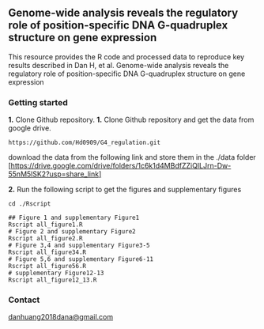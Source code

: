 Genome-wide analysis reveals the regulatory role of position-specific DNA G-quadruplex structure on gene expression
---------------------------------------------------------------------------------------
This resource provides the R code and processed data to reproduce key results described in Dan H, et al. Genome-wide analysis reveals the regulatory role of position-specific DNA G-quadruplex structure on gene expression

### Getting started
**1.** Clone Github repository. 
**1.** Clone Github repository and get the data from google drive. 
```
https://github.com/Hd0909/G4_regulation.git
```
download the data from the  following link and store them in the ./data folder
[https://drive.google.com/drive/folders/1c6k1d4MBdfZZiQILJrn-Dw-55nM5lSK2?usp=share_link]



**2.** Run the following script to get the figures and supplementary figures
```
cd ./Rscript

## Figure 1 and supplementary Figure1
Rscript all_figure1.R
# Figure 2 and supplementary Figure2
Rscript all_figure2.R
# Figure 3,4 and supplementary Figure3-5
Rscript all_figure34.R
# Figure 5,6 and supplementary Figure6-11
Rscript all_figure56.R
# supplementary Figure12-13
Rscript all_figure12_13.R
```
### Contact
danhuang2018dana@gmail.com
